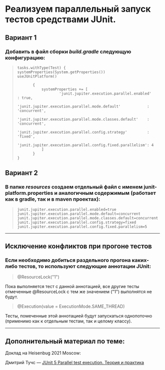 # Реализуем параллельный запуск тестов средствами JUnit.





## Вариант 1


### Добавить в файл сборки *build.gradle* следующую конфигурацию:


>     tasks.withType(Test) { 
>     systemProperties(System.getProperties())
>     useJUnitPlatform()
>    
>            {
>                systemProperties += [
>                        'junit.jupiter.execution.parallel.enabled'                 : true,
>                        'junit.jupiter.execution.parallel.mode.default'            : 'concurrent',
>                        'junit.jupiter.execution.parallel.mode.classes.default'    : 'concurrent',
>                        'junit.jupiter.execution.parallel.config.strategy'         : 'fixed',
>                        'junit.jupiter.execution.parallel.config.fixed.parallelism': 4
>                ]
>            }
>     }



## Вариант 2


### В папке *resources* создаем отдельный файл с именем junit-platform.properties и аналогичным содержимым (работает как в gradle, так и в maven проектах):


>     junit.jupiter.execution.parallel.enabled=true
>     junit.jupiter.execution.parallel.mode.default=concurrent
>     junit.jupiter.execution.parallel.mode.classes.default=concurrent
>     junit.jupiter.execution.parallel.config.strategy=fixed
>     junit.jupiter.execution.parallel.config.fixed.parallelism=5

---






## Исключение конфликтов при прогоне тестов

### Если необходимо добиться раздельного прогона каких-либо тестов, то используют следующие аннотации JUnit:

>@ResourceLock("1")


Пока выполняется тест с данной аннотацией, все другие тесты отмеченные @ResourceLock с тем же значением ("1") выполнятся не будут.

>@Execution(value = ExecutionMode.SAME_THREAD)

Тесты, помеченные этой аннотацией будут запускаться однопоточно (применимо как к отдельным тестам, так и целому классу).

----


##  Дополнительный материал по теме:

Доклад на Heisenbug  2021 Moscow:<p> Дмитрий Тучс — [JUnit 5 Parallel test execution. Теория и практика](https://www.youtube.com/watch?v=ZIkIUCyJBGU&t=15s)
